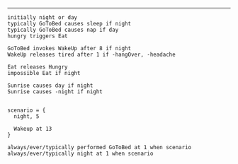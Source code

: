------------------------

    initially night or day
    typically GoToBed causes sleep if night
    typically GoToBed causes nap if day
    hungry triggers Eat

    GoToBed invokes WakeUp after 8 if night
    WakeUp releases tired after 1 if -hangOver, -headache

    Eat releases Hungry
    impossible Eat if night

    Sunrise causes day if night
    Sunrise causes -night if night


    scenario = {
      night, 5

      Wakeup at 13
    }

    always/ever/typically performed GoToBed at 1 when scenario
    always/ever/typically night at 1 when scenario
